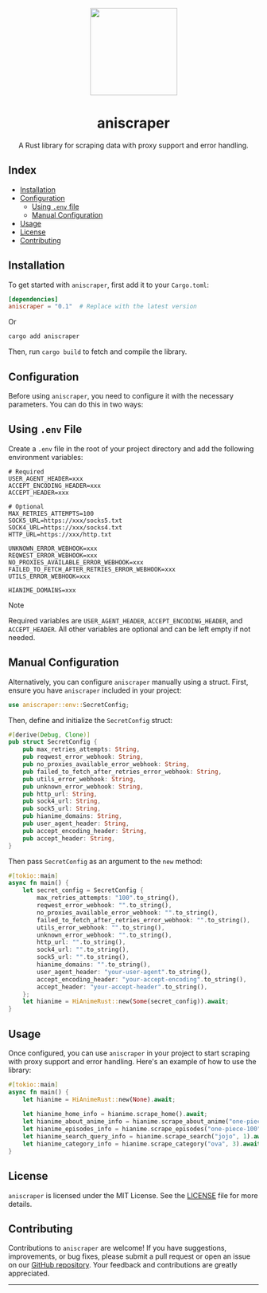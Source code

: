 <p align="center"><img src="https://github.com/user-attachments/assets/87ace4a6-a3ed-4c7c-903c-2b055628cc54" width="175"/></p>

<h1 align="center">aniscraper</h1>

<p align="center">
  A Rust library for scraping data with proxy support and error handling.
</p>

## Index

- [Installation](#installation)
- [Configuration](#configuration)
  - [Using `.env` file](#using-env-file)
  - [Manual Configuration](#manual-configuration)
- [Usage](#usage)
- [License](#license)
- [Contributing](#contributing)

##  <span id="installation">Installation</span>

To get started with `aniscraper`, first add it to your `Cargo.toml`:

```toml
[dependencies]
aniscraper = "0.1"  # Replace with the latest version
```

Or

```bash
cargo add aniscraper
```

Then, run `cargo build` to fetch and compile the library.

##  <span id="configuration">Configuration</span>

Before using `aniscraper`, you need to configure it with the necessary parameters. You can do this in two ways:

##  <span id="using-env-file">Using `.env` File</span>

Create a `.env` file in the root of your project directory and add the following environment variables:

```env
# Required
USER_AGENT_HEADER=xxx
ACCEPT_ENCODING_HEADER=xxx
ACCEPT_HEADER=xxx

# Optional
MAX_RETRIES_ATTEMPTS=100
SOCK5_URL=https://xxx/socks5.txt
SOCK4_URL=https://xxx/socks4.txt
HTTP_URL=https://xxx/http.txt

UNKNOWN_ERROR_WEBHOOK=xxx
REQWEST_ERROR_WEBHOOK=xxx
NO_PROXIES_AVAILABLE_ERROR_WEBHOOK=xxx
FAILED_TO_FETCH_AFTER_RETRIES_ERROR_WEBHOOK=xxx
UTILS_ERROR_WEBHOOK=xxx

HIANIME_DOMAINS=xxx
```

>[!NOTE]
>Required variables are `USER_AGENT_HEADER`, `ACCEPT_ENCODING_HEADER`, and `ACCEPT_HEADER`. All other variables are optional and can be left empty if not needed.

##  <span id="manual-configuration">Manual Configuration</span>

Alternatively, you can configure `aniscraper` manually using a struct. First, ensure you have `aniscraper` included in your project:

```rust
use aniscraper::env::SecretConfig;
```

Then, define and initialize the `SecretConfig` struct:

```rust
#[derive(Debug, Clone)]
pub struct SecretConfig {
    pub max_retries_attempts: String,
    pub reqwest_error_webhook: String,
    pub no_proxies_available_error_webhook: String,
    pub failed_to_fetch_after_retries_error_webhook: String,
    pub utils_error_webhook: String,
    pub unknown_error_webhook: String,
    pub http_url: String,
    pub sock4_url: String,
    pub sock5_url: String,
    pub hianime_domains: String,
    pub user_agent_header: String,
    pub accept_encoding_header: String,
    pub accept_header: String,
}
```

Then pass `SecretConfig` as an argument to the `new` method:

```rust
#[tokio::main]
async fn main() {
    let secret_config = SecretConfig {
        max_retries_attempts: "100".to_string(),
        reqwest_error_webhook: "".to_string(),
        no_proxies_available_error_webhook: "".to_string(),
        failed_to_fetch_after_retries_error_webhook: "".to_string(),
        utils_error_webhook: "".to_string(),
        unknown_error_webhook: "".to_string(),
        http_url: "".to_string(),
        sock4_url: "".to_string(),
        sock5_url: "".to_string(),
        hianime_domains: "".to_string(),
        user_agent_header: "your-user-agent".to_string(),
        accept_encoding_header: "your-accept-encoding".to_string(),
        accept_header: "your-accept-header".to_string(),
    };
    let hianime = HiAnimeRust::new(Some(secret_config)).await;
}
```

##  <span id="usage">Usage</span>

Once configured, you can use `aniscraper` in your project to start scraping with proxy support and error handling. Here's an example of how to use the library:

```rust
#[tokio::main]
async fn main() {
    let hianime = HiAnimeRust::new(None).await;
    
    let hianime_home_info = hianime.scrape_home().await;
    let hianime_about_anime_info = hianime.scrape_about_anime("one-piece-100").await;
    let hianime_episodes_info = hianime.scrape_episodes("one-piece-100").await;
    let hianime_search_query_info = hianime.scrape_search("jojo", 1).await;
    let hianime_category_info = hianime.scrape_category("ova", 3).await;
}
```

##  <span id="license">License</span>

`aniscraper` is licensed under the MIT License. See the [LICENSE](LICENSE) file for more details.

##  <span id="contributing">Contributing</span>

Contributions to `aniscraper` are welcome! If you have suggestions, improvements, or bug fixes, please submit a pull request or open an issue on our [GitHub repository](https://github.com/your-username/aniscraper). Your feedback and contributions are greatly appreciated.

---
